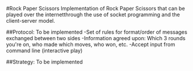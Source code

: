#Rock Paper Scissors
Implementation of Rock Paper Scissors that can be played over the internetthrough the use of socket programming and the client-server model.

##Protocol:
To be implemented
-Set of rules for format/order of messages exchanged between two sides
-Information agreed upon: Which 3 rounds you're on, who made which moves, who won, etc.
-Accept input from command line (interactive play)

##Strategy:
To be implemented
